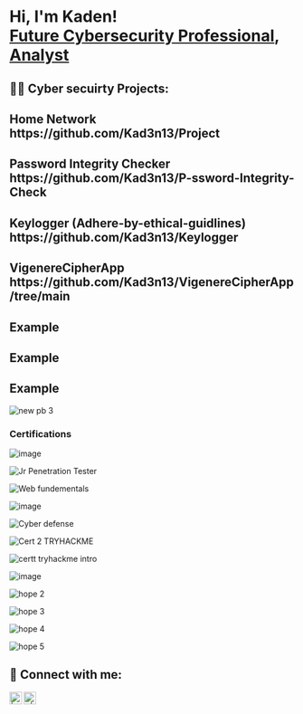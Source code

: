 <h1>Hi, I'm Kaden!   <br/><a href="https://github.com/Kad3n13"></a> <a href="https://https://www.linkedin.com/in/kaden-oberfeld/">Future Cybersecurity Professional</a>, <a href="https://https://www.youtube.com/@kad3n470">Analyst</a></h1>

<h2>👨‍💻 Cyber secuirty Projects:</h2>
<h2> Home Network https://github.com/Kad3n13/Project</h2>
<h2>Password Integrity Checker https://github.com/Kad3n13/P-ssword-Integrity-Check </h2>
<h2>Keylogger (Adhere-by-ethical-guidlines) https://github.com/Kad3n13/Keylogger</h2> 
<h2>VigenereCipherApp https://github.com/Kad3n13/VigenereCipherApp/tree/main</h2>
<h2>Example </h2>
<h2>Example </h2>
<h2>Example </h2>

![new pb 3](https://github.com/Kad3n13/Kad3n13/assets/159424810/1bf48b36-4727-4b0b-913a-1dc40d72e950)



<h3> Certifications </h3>  


![image](https://github.com/Kad3n13/Kad3n13/assets/159424810/c77af9d9-e745-4e9a-990f-3c597547ff48)

![Jr Penetration Tester](https://github.com/Kad3n13/Kad3n13/assets/159424810/dcb7bf96-c4eb-45dc-bdc3-e45b47bc9618)

![Web fundementals](https://github.com/Kad3n13/Kad3n13/assets/159424810/42d2da9b-e4d3-4e37-9b72-75a03d1a9d26)

![image](https://github.com/Kad3n13/Kad3n13/assets/159424810/a7eeb877-7e17-46a5-8536-720c7a3f9524)

![Cyber defense](https://github.com/Kad3n13/Kad3n13/assets/159424810/4d903941-8e71-4a66-b6f9-69d8aec2ba75)


![Cert 2 TRYHACKME](https://github.com/Kad3n13/Kad3n13/assets/159424810/c534de75-0ff8-4e77-8190-c5da9155e5aa)

![certt tryhackme intro](https://github.com/Kad3n13/Kad3n13/assets/159424810/40d5eb98-6e4c-416a-a48a-27771be75573)






![image](https://github.com/Kad3n13/Kad3n13/assets/159424810/07074a8e-e0c9-445c-be0a-da4910f45da8)

![hope 2](https://github.com/Kad3n13/Kad3n13/assets/159424810/4a78f95a-176d-4ac6-b8ac-491fc2e7d5a5)

![hope 3](https://github.com/Kad3n13/Kad3n13/assets/159424810/16ca79e1-9177-4b09-8880-3c3b8ed1d041)

![hope 4](https://github.com/Kad3n13/Kad3n13/assets/159424810/b594c41e-1ba6-42e4-be1b-d59741e3e773)

![hope 5](https://github.com/Kad3n13/Kad3n13/assets/159424810/132b2f1b-cbe3-47bd-865a-a98964b41861)









<h2> 🤳 Connect with me:</h2>

[<img align="left" alt=" | YouTube" width="22px" src="https://cdn.jsdelivr.net/npm/simple-icons@v3/icons/youtube.svg" />][youtube]



[<img align="left" alt="r | LinkedIn" width="22px" src="https://cdn.jsdelivr.net/npm/simple-icons@v3/icons/linkedin.svg" />][linkedin]


[youtube]: https://www.youtube.com/@kad3n470


[linkedin]: www.linkedin.com/in/kaden-oberfeld

<!--


Here are some ideas to get you started:

- 🔭 I’m currently working on ...
- 🌱 I’m currently learning ...
- 👯 I’m looking to collaborate on ...
- 🤔 I’m looking for help with ...
- 💬 Ask me about ...
- 📫 How to reach me: ...
- 😄 Pronouns: ...
- ⚡ Fun fact: ...
-->
